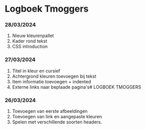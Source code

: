 # Logboek Tmoggers


### 28/03/2024
1. Nieuw kleurenpallet 
2. Kader rond tekst
3. CSS introduction

### 27/03/2024
1. Titel in kleur en cursief
2. Achtergrond kleuren toevoegen bij tekst
3. Item informatie toevoegen + indented
4. Externe links naar beplaade pagina's# LOGBOEK TMOGGERS

### 26/03/2024

1. Toevoegen van eerste afbeeldingen
2. Toevoegen van link en aangepaste kleuren
3. Spelen met verschillende soorten headers.



